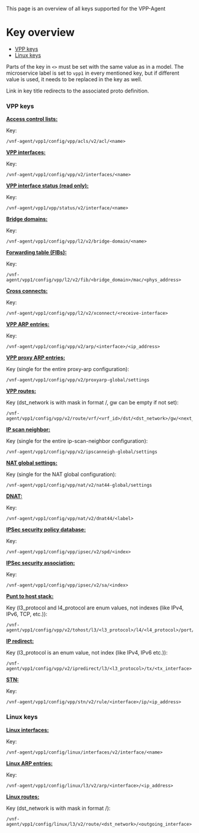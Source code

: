 This page is an overview of all keys supported for the VPP-Agent

# Key overview

- [VPP keys](#vpp)
- [Linux keys](#linux)

Parts of the key in `<>` must be set with the same value as in a model. The microservice label is set to `vpp1` in every mentioned key, but if different value is used, it needs to be replaced in the key as well.

Link in key title redirects to the associated proto definition.

### VPP keys

**[Access control lists:](https://github.com/ligato/vpp-agent/blob/master/api/models/vpp/acl/acl.proto)**

Key:
```
/vnf-agent/vpp1/config/vpp/acls/v2/acl/<name>
```

**[VPP interfaces:](https://github.com/ligato/vpp-agent/blob/master/api/models/vpp/interfaces/interface.proto)**

Key:
```
/vnf-agent/vpp1/config/vpp/v2/interfaces/<name>
```

**[VPP interface status (read only):](https://github.com/ligato/vpp-agent/blob/master/api/models/vpp/interfaces/state.proto)**

Key:
```
/vnf-agent/vpp1/vpp/status/v2/interface/<name>
```

**[Bridge domains:](https://github.com/ligato/vpp-agent/blob/master/api/models/vpp/l2/bridge-domain.proto)**

Key:
```
/vnf-agent/vpp1/config/vpp/l2/v2/bridge-domain/<name>
```

**[Forwarding table (FIBs):](https://github.com/ligato/vpp-agent/blob/master/api/models/vpp/l2/fib.proto)**

Key:
```
/vnf-agent/vpp1/config/vpp/l2/v2/fib/<bridge_domain>/mac/<phys_address>
```

**[Cross connects:](https://github.com/ligato/vpp-agent/blob/master/api/models/vpp/l2/xconnect.proto)**

Key:
```
/vnf-agent/vpp1/config/vpp/l2/v2/xconnect/<receive-interface>
```

**[VPP ARP entries:](https://github.com/ligato/vpp-agent/blob/master/api/models/vpp/l3/arp.proto)**

Key:
```
/vnf-agent/vpp1/config/vpp/v2/arp/<interface>/<ip_address>
```

**[VPP proxy ARP entries:](https://github.com/ligato/vpp-agent/blob/master/api/models/vpp/l3/l3.proto)**

Key (single for the entire proxy-arp configuration):
```
/vnf-agent/vpp1/config/vpp/v2/proxyarp-global/settings
```

**[VPP routes:](https://github.com/ligato/vpp-agent/blob/master/api/models/vpp/l3/route.proto)**

Key (dst_network is with mask in format <ip>/<mask>, gw can be empty if not set):
```
/vnf-agent/vpp1/config/vpp/v2/route/vrf/<vrf_id>/dst/<dst_network>/gw/<next_hop_addr>
```

**[IP scan neighbor:](https://github.com/ligato/vpp-agent/blob/master/api/models/vpp/l3/l3.proto)**

Key (single for the entire ip-scan-neighbor configuration):
```
/vnf-agent/vpp1/config/vpp/v2/ipscanneigh-global/settings
```

**[NAT global settings:](https://github.com/ligato/vpp-agent/blob/master/api/models/vpp/nat/nat.proto)**

Key (single for the NAT global configuration):
```
/vnf-agent/vpp1/config/vpp/nat/v2/nat44-global/settings
```

**[DNAT:](https://github.com/ligato/vpp-agent/blob/master/api/models/vpp/nat/nat.proto)**

Key:
```
/vnf-agent/vpp1/config/vpp/nat/v2/dnat44/<label>
```

**[IPSec security policy database:](https://github.com/ligato/vpp-agent/blob/master/api/models/vpp/ipsec/ipsec.proto)**

Key:
```
/vnf-agent/vpp1/config/vpp/ipsec/v2/spd/<index>
```

**[IPSec security association:](https://github.com/ligato/vpp-agent/blob/master/api/models/vpp/ipsec/ipsec.proto)**

Key:
```
/vnf-agent/vpp1/config/vpp/ipsec/v2/sa/<index>
```

**[Punt to host stack:](https://github.com/ligato/vpp-agent/blob/master/api/models/vpp/punt/punt.proto)**

Key (l3_protocol and l4_protocol are enum values, not indexes (like IPv4, IPv6, TCP, etc.)):
```
/vnf-agent/vpp1/config/vpp/v2/tohost/l3/<l3_protocol>/l4/<l4_protocol>/port/<port>
```

**[IP redirect:](https://github.com/ligato/vpp-agent/blob/master/api/models/vpp/punt/punt.proto)**

Key (l3_protocol is an enum value, not index (like IPv4, IPv6 etc.)):
```
/vnf-agent/vpp1/config/vpp/v2/ipredirect/l3/<l3_protocol>/tx/<tx_interface>
```

**[STN:](https://github.com/ligato/vpp-agent/blob/master/api/models/vpp/stn/stn.proto)**

Key:
```
/vnf-agent/vpp1/config/vpp/stn/v2/rule/<interface>/ip/<ip_address>
```

### Linux keys

**[Linux interfaces:](https://github.com/ligato/vpp-agent/blob/master/api/models/linux/interfaces/interface.proto)**

Key:
```
/vnf-agent/vpp1/config/linux/interfaces/v2/interface/<name>
```

**[Linux ARP entries:](https://github.com/ligato/vpp-agent/blob/master/api/models/linux/l3/arp.proto)**

Key:
```
/vnf-agent/vpp1/config/linux/l3/v2/arp/<interface>/<ip_address>
```

**[Linux routes:](https://github.com/ligato/vpp-agent/blob/master/api/models/linux/l3/route.proto)**

Key (dst_network is with mask in format <ip>/<mask>):
```
/vnf-agent/vpp1/config/linux/l3/v2/route/<dst_network>/<outgoing_interface>
```

